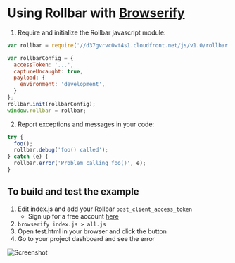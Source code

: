 # Using Rollbar with [Browserify](http://browserify.org/)

1. Require and initialize the Rollbar javascript module:

```js
var rollbar = require('//d37gvrvc0wt4s1.cloudfront.net/js/v1.0/rollbar.require.min.js');

var rollbarConfig = {
  accessToken: '...',
  captureUncaught: true,
  payload: {
    environment: 'development',
  }
};
rollbar.init(rollbarConfig);
window.rollbar = rollbar;
```

2. Report exceptions and messages in your code:

```js
try {
  foo();
  rollbar.debug('foo() called');
} catch (e) {
  rollbar.error('Problem calling foo()', e);
}
```

## To build and test the example
1. Edit index.js and add your Rollbar `post_client_access_token`
   - Sign up for a free account [here](https://rollbar.com/signup/)
2. ```browserify index.js > all.js```
3. Open test.html in your browser and click the button
4. Go to your project dashboard and see the error

![Screenshot](https://github.com/rollbar/rollbar.js/raw/browserify/examples/browserify/img/screenshot.png)
